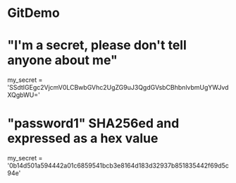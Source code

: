 # GitDemo
# "I'm a secret, please don't tell anyone about me"
my_secret = 'SSdtIGEgc2VjcmV0LCBwbGVhc2UgZG9uJ3QgdGVsbCBhbnlvbmUgYWJvdXQgbWU='



# "password1" SHA256ed and expressed as a hex value
my_secret = '0b14d501a594442a01c6859541bcb3e8164d183d32937b851835442f69d5c94e'